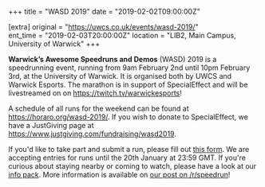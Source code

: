 +++
title = "WASD 2019"
date = "2019-02-02T09:00:00Z"

[extra]
original = "https://uwcs.co.uk/events/wasd-2019/"    
ent_time = "2019-02-03T20:00:00Z"
location = "LIB2, Main Campus, University of Warwick"
+++

**Warwick’s Awesome Speedruns and Demos** (WASD) 2019 is a speedrunning event, running from 9am February 2nd until 10pm February 3rd, at the University of Warwick. It is organised both by UWCS and Warwick Esports. The marathon is in support of SpecialEffect and will be livestreamed on on <https://twitch.tv/warwickesports>\!

A schedule of all runs for the weekend can be found at <https://horaro.org/wasd-2019/>. If you wish to donate to SpecialEffect, we have a JustGiving page at <https://www.justgiving.com/fundraising/wasd2019>.

If you'd like to take part and submit a run, please fill out [this form](https://tinyurl.com/wasd-2019-entry). We are accepting entries for runs until the 20th January at 23:59 GMT. If you're curious about staying nearby or coming to watch, please have a look at our [info pack](https://www.dropbox.com/s/eswry1kxlt8zh4i/wasd-2019-infopack.pdf). More information is available on [our post on /r/speedrun](https://www.reddit.com/r/speedrun/comments/acvu9a/wasd_2019_submissions_open/)\!

